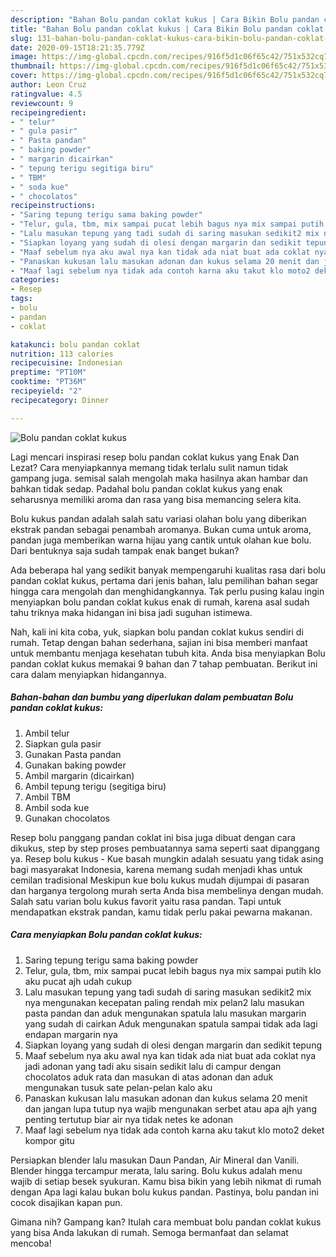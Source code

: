```yaml
---
description: "Bahan Bolu pandan coklat kukus | Cara Bikin Bolu pandan coklat kukus Yang Lezat Sekali"
title: "Bahan Bolu pandan coklat kukus | Cara Bikin Bolu pandan coklat kukus Yang Lezat Sekali"
slug: 131-bahan-bolu-pandan-coklat-kukus-cara-bikin-bolu-pandan-coklat-kukus-yang-lezat-sekali
date: 2020-09-15T18:21:35.779Z
image: https://img-global.cpcdn.com/recipes/916f5d1c06f65c42/751x532cq70/bolu-pandan-coklat-kukus-foto-resep-utama.jpg
thumbnail: https://img-global.cpcdn.com/recipes/916f5d1c06f65c42/751x532cq70/bolu-pandan-coklat-kukus-foto-resep-utama.jpg
cover: https://img-global.cpcdn.com/recipes/916f5d1c06f65c42/751x532cq70/bolu-pandan-coklat-kukus-foto-resep-utama.jpg
author: Leon Cruz
ratingvalue: 4.5
reviewcount: 9
recipeingredient:
- " telur"
- " gula pasir"
- " Pasta pandan"
- " baking powder"
- " margarin dicairkan"
- " tepung terigu segitiga biru"
- " TBM"
- " soda kue"
- " chocolatos"
recipeinstructions:
- "Saring tepung terigu sama baking powder"
- "Telur, gula, tbm, mix sampai pucat lebih bagus nya mix sampai putih klo aku pucat ajh udah cukup"
- "Lalu masukan tepung yang tadi sudah di saring masukan sedikit2 mix nya mengunakan kecepatan paling rendah mix pelan2 lalu masukan pasta pandan dan aduk mengunakan spatula lalu masukan margarin yang sudah di cairkan Aduk mengunakan spatula sampai tidak ada lagi endapan margarin nya"
- "Siapkan loyang yang sudah di olesi dengan margarin dan sedikit tepung"
- "Maaf sebelum nya aku awal nya kan tidak ada niat buat ada coklat nya jadi adonan yang tadi aku sisain sedikit lalu di campur dengan chocolatos aduk rata dan masukan di atas adonan dan aduk mengunakan tusuk sate pelan-pelan kalo aku"
- "Panaskan kukusan lalu masukan adonan dan kukus selama 20 menit dan jangan lupa tutup nya wajib mengunakan serbet atau apa ajh yang penting tertutup biar air nya tidak netes ke adonan"
- "Maaf lagi sebelum nya tidak ada contoh karna aku takut klo moto2 deket kompor gitu"
categories:
- Resep
tags:
- bolu
- pandan
- coklat

katakunci: bolu pandan coklat 
nutrition: 113 calories
recipecuisine: Indonesian
preptime: "PT10M"
cooktime: "PT36M"
recipeyield: "2"
recipecategory: Dinner

---
```



![Bolu pandan coklat kukus](https://img-global.cpcdn.com/recipes/916f5d1c06f65c42/751x532cq70/bolu-pandan-coklat-kukus-foto-resep-utama.jpg)

Lagi mencari inspirasi resep bolu pandan coklat kukus yang Enak Dan Lezat? Cara menyiapkannya memang tidak terlalu sulit namun tidak gampang juga. semisal salah mengolah maka hasilnya akan hambar dan bahkan tidak sedap. Padahal bolu pandan coklat kukus yang enak seharusnya memiliki aroma dan rasa yang bisa memancing selera kita.

Bolu kukus pandan adalah salah satu variasi olahan bolu yang diberikan ekstrak pandan sebagai penambah aromanya. Bukan cuma untuk aroma, pandan juga memberikan warna hijau yang cantik untuk olahan kue bolu. Dari bentuknya saja sudah tampak enak banget bukan?

Ada beberapa hal yang sedikit banyak mempengaruhi kualitas rasa dari bolu pandan coklat kukus, pertama dari jenis bahan, lalu pemilihan bahan segar hingga cara mengolah dan menghidangkannya. Tak perlu pusing kalau ingin menyiapkan bolu pandan coklat kukus enak di rumah, karena asal sudah tahu triknya maka hidangan ini bisa jadi suguhan istimewa.


Nah, kali ini kita coba, yuk, siapkan bolu pandan coklat kukus sendiri di rumah. Tetap dengan bahan sederhana, sajian ini bisa memberi manfaat untuk membantu menjaga kesehatan tubuh kita. Anda bisa menyiapkan Bolu pandan coklat kukus memakai 9 bahan dan 7 tahap pembuatan. Berikut ini cara dalam menyiapkan hidangannya.

<!--inarticleads1-->

##### Bahan-bahan dan bumbu yang diperlukan dalam pembuatan Bolu pandan coklat kukus:

1. Ambil  telur
1. Siapkan  gula pasir
1. Gunakan  Pasta pandan
1. Gunakan  baking powder
1. Ambil  margarin (dicairkan)
1. Ambil  tepung terigu (segitiga biru)
1. Ambil  TBM
1. Ambil  soda kue
1. Gunakan  chocolatos


Resep bolu panggang pandan coklat ini bisa juga dibuat dengan cara dikukus, step by step proses pembuatannya sama seperti saat dipanggang ya. Resep bolu kukus - Kue basah mungkin adalah sesuatu yang tidak asing bagi masyarakat Indonesia, karena memang sudah menjadi khas untuk cemilan tradisional Meskipun kue bolu kukus mudah dijumpai di pasaran dan harganya tergolong murah serta Anda bisa membelinya dengan mudah. Salah satu varian bolu kukus favorit yaitu rasa pandan. Tapi untuk mendapatkan ekstrak pandan, kamu tidak perlu pakai pewarna makanan. 

<!--inarticleads2-->

##### Cara menyiapkan Bolu pandan coklat kukus:

1. Saring tepung terigu sama baking powder
1. Telur, gula, tbm, mix sampai pucat lebih bagus nya mix sampai putih klo aku pucat ajh udah cukup
1. Lalu masukan tepung yang tadi sudah di saring masukan sedikit2 mix nya mengunakan kecepatan paling rendah mix pelan2 lalu masukan pasta pandan dan aduk mengunakan spatula lalu masukan margarin yang sudah di cairkan Aduk mengunakan spatula sampai tidak ada lagi endapan margarin nya
1. Siapkan loyang yang sudah di olesi dengan margarin dan sedikit tepung
1. Maaf sebelum nya aku awal nya kan tidak ada niat buat ada coklat nya jadi adonan yang tadi aku sisain sedikit lalu di campur dengan chocolatos aduk rata dan masukan di atas adonan dan aduk mengunakan tusuk sate pelan-pelan kalo aku
1. Panaskan kukusan lalu masukan adonan dan kukus selama 20 menit dan jangan lupa tutup nya wajib mengunakan serbet atau apa ajh yang penting tertutup biar air nya tidak netes ke adonan
1. Maaf lagi sebelum nya tidak ada contoh karna aku takut klo moto2 deket kompor gitu


Persiapkan blender lalu masukan Daun Pandan, Air Mineral dan Vanili. Blender hingga tercampur merata, lalu saring. Bolu kukus adalah menu wajib di setiap besek syukuran. Kamu bisa bikin yang lebih nikmat di rumah dengan Apa lagi kalau bukan bolu kukus pandan. Pastinya, bolu pandan ini cocok disajikan kapan pun. 

Gimana nih? Gampang kan? Itulah cara membuat bolu pandan coklat kukus yang bisa Anda lakukan di rumah. Semoga bermanfaat dan selamat mencoba!
